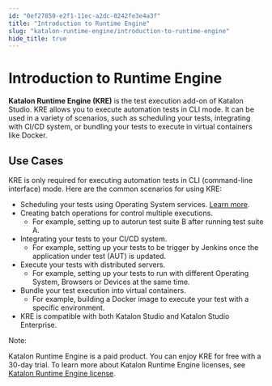 ```yaml
---
id: "0ef27850-e2f1-11ec-a2dc-0242fe3e4a3f"
title: "Introduction to Runtime Engine"
slug: "katalon-runtime-engine/introduction-to-runtime-engine"
hide_title: true
---
```


# <a id="id" class="anchor_top_offset"/><a id="ariaid-title1" class="anchor_top_offset"/>Introduction to Runtime Engine

<p xmlns="http://www.w3.org/1999/xhtml" className="p"><strong className="ph b">Katalon Runtime Engine (KRE)</strong> is the test   execution add-on of Katalon Studio. KRE allows you to execute   automation tests in CLI mode. It can be used in a variety of   scenarios, such as scheduling your tests, integrating with CI/CD   system, or bundling your tests to execute in virtual containers   like Docker.</p> 

## <a id="id_1" class="anchor_top_offset"/>Use Cases

<p xmlns="http://www.w3.org/1999/xhtml" className="p">KRE is only required for executing automation tests in CLI   (command-line interface) mode. Here are the common scenarios for   using KRE:</p> 
<ul xmlns="http://www.w3.org/1999/xhtml" className="ul"><li className="li">Scheduling your tests using Operating System services. <a className="xref" href="/docs/legacy/katalon-testops/test-planning/schedules/schedule-test-runs#id_1">Learn       more</a>.</li><li className="li">Creating batch operations for control multiple executions.      <ul className="ul"><li className="li">For example, setting up to autorun test suite B after running         test suite A.</li></ul>   </li><li className="li">Integrating your tests to your CI/CD system.      <ul className="ul"><li className="li">For example, setting up your tests to be trigger by Jenkins         once the application under test (AUT) is updated.</li></ul>   </li><li className="li">Execute your tests with distributed servers.      <ul className="ul"><li className="li">For example, setting up your tests to run with different         Operating System, Browsers or Devices at the same time.</li></ul>   </li><li className="li">Bundle your test execution into virtual containers.      <ul className="ul"><li className="li">For example, building a Docker image to execute your test with         a specific environment.</li></ul>   </li><li className="li">KRE is compatible with both Katalon Studio and Katalon Studio     Enterprise.</li></ul> 
<div xmlns="http://www.w3.org/1999/xhtml" className="note note note_note"><span className="note__title">Note:</span> 
  <p className="p">Katalon Runtime Engine is a paid product. You can enjoy KRE for
    free with a 30-day trial. To learn more about Katalon Runtime
    Engine licenses, see <a className="xref" href="/docs/legacy/products-and-licenses/katalon-studio-enterprise-and-runtime-engine-licenses/license-overview">Katalon
      Runtime Engine license</a>.</p>
</div>
